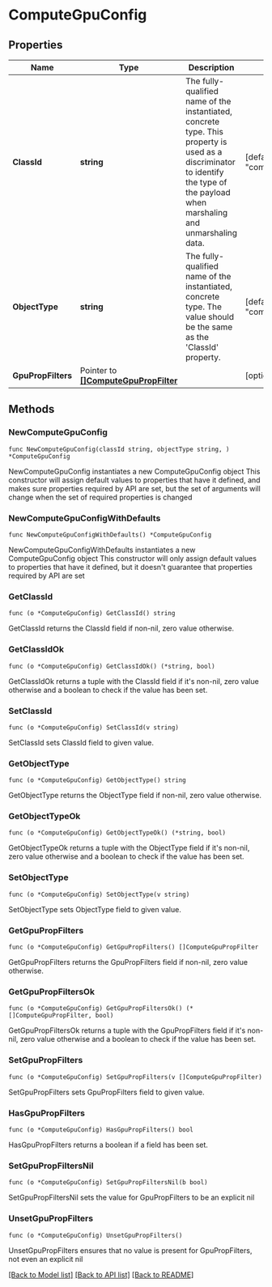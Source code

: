 # ComputeGpuConfig

## Properties

Name | Type | Description | Notes
------------ | ------------- | ------------- | -------------
**ClassId** | **string** | The fully-qualified name of the instantiated, concrete type. This property is used as a discriminator to identify the type of the payload when marshaling and unmarshaling data. | [default to "compute.GpuConfig"]
**ObjectType** | **string** | The fully-qualified name of the instantiated, concrete type. The value should be the same as the &#39;ClassId&#39; property. | [default to "compute.GpuConfig"]
**GpuPropFilters** | Pointer to [**[]ComputeGpuPropFilter**](ComputeGpuPropFilter.md) |  | [optional] 

## Methods

### NewComputeGpuConfig

`func NewComputeGpuConfig(classId string, objectType string, ) *ComputeGpuConfig`

NewComputeGpuConfig instantiates a new ComputeGpuConfig object
This constructor will assign default values to properties that have it defined,
and makes sure properties required by API are set, but the set of arguments
will change when the set of required properties is changed

### NewComputeGpuConfigWithDefaults

`func NewComputeGpuConfigWithDefaults() *ComputeGpuConfig`

NewComputeGpuConfigWithDefaults instantiates a new ComputeGpuConfig object
This constructor will only assign default values to properties that have it defined,
but it doesn't guarantee that properties required by API are set

### GetClassId

`func (o *ComputeGpuConfig) GetClassId() string`

GetClassId returns the ClassId field if non-nil, zero value otherwise.

### GetClassIdOk

`func (o *ComputeGpuConfig) GetClassIdOk() (*string, bool)`

GetClassIdOk returns a tuple with the ClassId field if it's non-nil, zero value otherwise
and a boolean to check if the value has been set.

### SetClassId

`func (o *ComputeGpuConfig) SetClassId(v string)`

SetClassId sets ClassId field to given value.


### GetObjectType

`func (o *ComputeGpuConfig) GetObjectType() string`

GetObjectType returns the ObjectType field if non-nil, zero value otherwise.

### GetObjectTypeOk

`func (o *ComputeGpuConfig) GetObjectTypeOk() (*string, bool)`

GetObjectTypeOk returns a tuple with the ObjectType field if it's non-nil, zero value otherwise
and a boolean to check if the value has been set.

### SetObjectType

`func (o *ComputeGpuConfig) SetObjectType(v string)`

SetObjectType sets ObjectType field to given value.


### GetGpuPropFilters

`func (o *ComputeGpuConfig) GetGpuPropFilters() []ComputeGpuPropFilter`

GetGpuPropFilters returns the GpuPropFilters field if non-nil, zero value otherwise.

### GetGpuPropFiltersOk

`func (o *ComputeGpuConfig) GetGpuPropFiltersOk() (*[]ComputeGpuPropFilter, bool)`

GetGpuPropFiltersOk returns a tuple with the GpuPropFilters field if it's non-nil, zero value otherwise
and a boolean to check if the value has been set.

### SetGpuPropFilters

`func (o *ComputeGpuConfig) SetGpuPropFilters(v []ComputeGpuPropFilter)`

SetGpuPropFilters sets GpuPropFilters field to given value.

### HasGpuPropFilters

`func (o *ComputeGpuConfig) HasGpuPropFilters() bool`

HasGpuPropFilters returns a boolean if a field has been set.

### SetGpuPropFiltersNil

`func (o *ComputeGpuConfig) SetGpuPropFiltersNil(b bool)`

 SetGpuPropFiltersNil sets the value for GpuPropFilters to be an explicit nil

### UnsetGpuPropFilters
`func (o *ComputeGpuConfig) UnsetGpuPropFilters()`

UnsetGpuPropFilters ensures that no value is present for GpuPropFilters, not even an explicit nil

[[Back to Model list]](../README.md#documentation-for-models) [[Back to API list]](../README.md#documentation-for-api-endpoints) [[Back to README]](../README.md)


